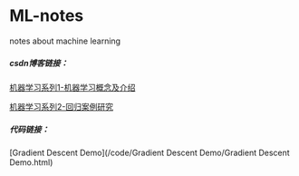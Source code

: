 # ML-notes
notes about machine learning

##### csdn博客链接：

[机器学习系列1-机器学习概念及介绍](https://blog.csdn.net/weixin_44406200/article/details/104060561)

[机器学习系列2-回归案例研究](https://blog.csdn.net/weixin_44406200/article/details/104071036)

##### 代码链接：

[Gradient Descent Demo](/code/Gradient Descent Demo/Gradient Descent Demo.html)

